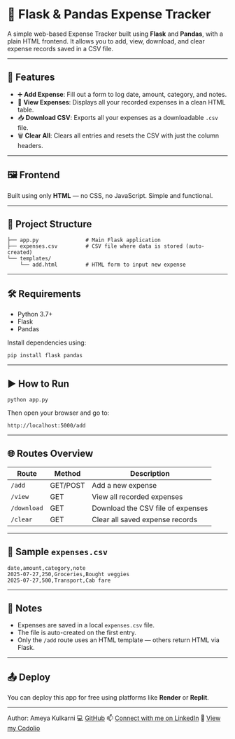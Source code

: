 # 💸 Flask & Pandas Expense Tracker

A simple web-based Expense Tracker built using **Flask** and **Pandas**, with a plain HTML frontend. It allows you to add, view, download, and clear expense records saved in a CSV file.

---

## 🚀 Features

* ➕ **Add Expense**: Fill out a form to log date, amount, category, and notes.
* 👀 **View Expenses**: Displays all your recorded expenses in a clean HTML table.
* 📥 **Download CSV**: Exports all your expenses as a downloadable `.csv` file.
* 🗑️ **Clear All**: Clears all entries and resets the CSV with just the column headers.

---

## 🖼️ Frontend

Built using only **HTML** — no CSS, no JavaScript. Simple and functional.

---

## 📁 Project Structure

```
├── app.py               # Main Flask application
├── expenses.csv         # CSV file where data is stored (auto-created)
└── templates/
    └── add.html         # HTML form to input new expense
```

---

## 🛠️ Requirements

* Python 3.7+
* Flask
* Pandas

Install dependencies using:

```
pip install flask pandas
```

---

## ▶️ How to Run

```
python app.py
```

Then open your browser and go to:

```
http://localhost:5000/add
```

---

## 🌐 Routes Overview

| Route       | Method   | Description                       |
| ----------- | -------- | --------------------------------- |
| `/add`      | GET/POST | Add a new expense                 |
| `/view`     | GET      | View all recorded expenses        |
| `/download` | GET      | Download the CSV file of expenses |
| `/clear`    | GET      | Clear all saved expense records   |

---

## 🧼 Sample `expenses.csv`

```
date,amount,category,note
2025-07-27,250,Groceries,Bought veggies
2025-07-27,500,Transport,Cab fare
```

---

## 🧠 Notes

* Expenses are saved in a local `expenses.csv` file.
* The file is auto-created on the first entry.
* Only the `/add` route uses an HTML template — others return HTML via Flask.

---

## 📤 Deploy

You can deploy this app for free using platforms like **Render** or **Replit**.

--- 

Author: Ameya Kulkarni
💻 [GitHub](https://github.com/Ameya79)
📫 [Connect with me on LinkedIn](https://www.linkedin.com/in/ameya-kulkarni-a31b74246)
🎯 [View my Codolio](https://codolio.com/profile/Ameya%20Kulkarni)

